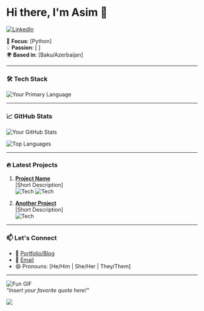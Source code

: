 # Hi there, I'm Asim 👋  

[![LinkedIn](https://img.shields.io/badge/LinkedIn-0077B5?style=flat&logo=linkedin&logoColor=white)](https://linkedin.com/in/7aim)

🎯 **Focus**: [Python]  
💡 **Passion**: [ ]  
🌍 **Based in**: [Baku/Azerbaijan]  

---

### 🛠️ Tech Stack  
![Your Primary Language](https://img.shields.io/pypi/pyversions/:packageName)

---

### 📈 GitHub Stats  
![Your GitHub Stats](https://github-readme-stats.vercel.app/api?username=yourusername&show_icons=true&theme=radical&hide_border=true)

![Top Languages](https://github-readme-stats.vercel.app/api/top-langs/?username=yourusername&layout=compact&theme=radical&hide_border=true)

---

### 🔥 Latest Projects  
1. **[Project Name](https://github.com/yourusername/project-repo)**  
   [Short Description]  
   ![Tech](https://img.shields.io/badge/-TypeScript-3178C6?style=flat&logo=typescript&logoColor=white)
   ![Tech](https://img.shields.io/badge/-Node.js-339933?style=flat&logo=node.js&logoColor=white)

2. **[Another Project](https://github.com/yourusername/another-repo)**  
   [Short Description]  
   ![Tech](https://img.shields.io/badge/-Python-3776AB?style=flat&logo=python&logoColor=white)

---

### 📫 Let's Connect  
- 💼 [Portfolio/Blog](https://yourportfolio.com)  
- 📧 [Email](mailto:youremail@example.com)  
- 😄 Pronouns: [He/Him | She/Her | They/Them]  

---

![Fun GIF](https://media.giphy.com/media/your-gif-link.gif)  
*"Insert your favorite quote here!"*
              
![](https://github.com/7aim/Python-Documents/blob/aim71/giphy.gif?raw=true)
